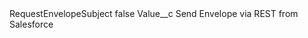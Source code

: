 <?xml version="1.0" encoding="UTF-8"?>
<CustomMetadata xmlns="http://soap.sforce.com/2006/04/metadata" xmlns:xsi="http://www.w3.org/2001/XMLSchema-instance" xmlns:xsd="http://www.w3.org/2001/XMLSchema">
    <label>RequestEnvelopeSubject</label>
    <protected>false</protected>
    <values>
        <field>Value__c</field>
        <value xsi:type="xsd:string">Send Envelope via REST from Salesforce</value>
    </values>
</CustomMetadata>
